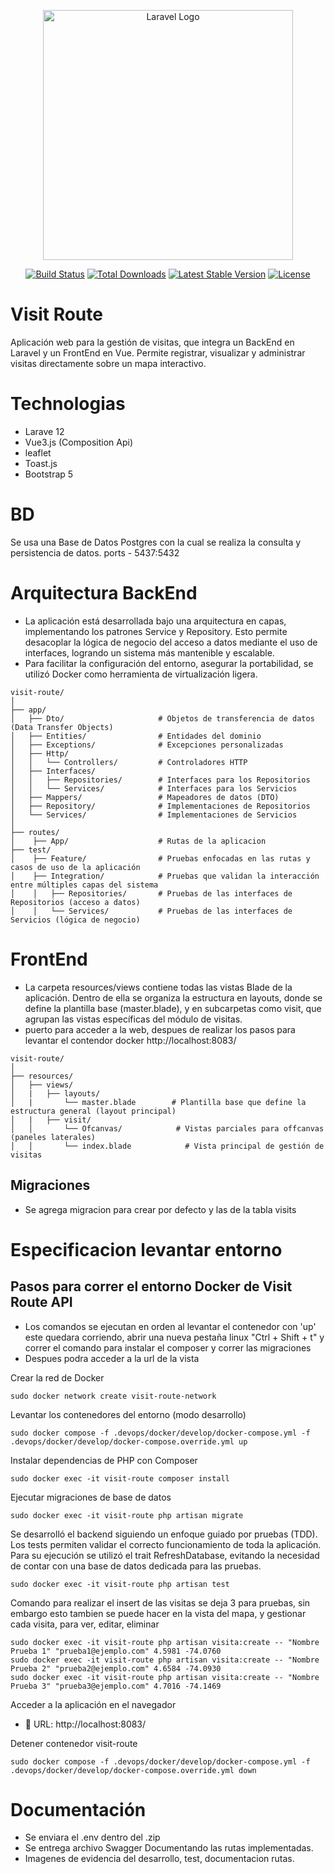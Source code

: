 <p align="center"><a href="https://laravel.com" target="_blank"><img src="https://raw.githubusercontent.com/laravel/art/master/logo-lockup/5%20SVG/2%20CMYK/1%20Full%20Color/laravel-logolockup-cmyk-red.svg" width="400" alt="Laravel Logo"></a></p>

<p align="center">
<a href="https://github.com/laravel/framework/actions"><img src="https://github.com/laravel/framework/workflows/tests/badge.svg" alt="Build Status"></a>
<a href="https://packagist.org/packages/laravel/framework"><img src="https://img.shields.io/packagist/dt/laravel/framework" alt="Total Downloads"></a>
<a href="https://packagist.org/packages/laravel/framework"><img src="https://img.shields.io/packagist/v/laravel/framework" alt="Latest Stable Version"></a>
<a href="https://packagist.org/packages/laravel/framework"><img src="https://img.shields.io/packagist/l/laravel/framework" alt="License"></a>
</p>

# Visit Route

Aplicación web para la gestión de visitas, que integra un BackEnd en Laravel y un FrontEnd en Vue. Permite registrar, visualizar y administrar visitas directamente sobre un mapa interactivo.

# Technologias

- Larave 12
- Vue3.js (Composition Api)
- leaflet
- Toast.js
- Bootstrap 5

# BD

Se usa una Base de Datos Postgres con la cual se realiza la consulta y persistencia de datos. ports - 5437:5432

# Arquitectura BackEnd

- La aplicación está desarrollada bajo una arquitectura en capas, implementando los patrones Service y Repository. Esto permite desacoplar la lógica de negocio del acceso a datos mediante el uso de interfaces, logrando un sistema más mantenible y escalable.
- Para facilitar la configuración del entorno, asegurar la portabilidad, se utilizó Docker como herramienta de virtualización ligera.

```plaintext
visit-route/
│
├── app/
│   ├── Dto/                     # Objetos de transferencia de datos (Data Transfer Objects)
│   ├── Entities/                # Entidades del dominio
│   ├── Exceptions/              # Excepciones personalizadas
│   ├── Http/
│   │   └── Controllers/         # Controladores HTTP
│   ├── Interfaces/
│   │   ├── Repositories/        # Interfaces para los Repositorios
│   │   └── Services/            # Interfaces para los Servicios
│   ├── Mappers/                 # Mapeadores de datos (DTO)
│   ├── Repository/              # Implementaciones de Repositorios
│   └── Services/                # Implementaciones de Servicios
│
├── routes/
│    ├── App/                    # Rutas de la aplicacion
├── test/
│    ├── Feature/                # Pruebas enfocadas en las rutas y casos de uso de la aplicación
│    ├── Integration/            # Pruebas que validan la interacción entre múltiples capas del sistema
│    │   ├── Repositories/       # Pruebas de las interfaces de Repositorios (acceso a datos)
│    │   └── Services/           # Pruebas de las interfaces de Servicios (lógica de negocio)

```
# FrontEnd
- La carpeta resources/views contiene todas las vistas Blade de la aplicación. Dentro de ella se organiza la estructura en layouts, donde se define la plantilla base (master.blade), y en subcarpetas como visit, que agrupan las vistas específicas del módulo de visitas.
- puerto para acceder a la web, despues de realizar los pasos para levantar el contendor docker http://localhost:8083/

```plaintext
visit-route/
│
├── resources/
│   ├── views/ 
│   |   ├── layouts/
│   |       └── master.blade        # Plantilla base que define la estructura general (layout principal)
│   |   ├── visit/
│   │       └── Ofcanvas/            # Vistas parciales para offcanvas (paneles laterales)
│   │       └── index.blade            # Vista principal de gestión de visitas
```

## Migraciones
- Se agrega migracion para crear por defecto y las de la tabla visits

# Especificacion levantar entorno

## Pasos para correr el entorno Docker de Visit Route API
- Los comandos se ejecutan en orden al levantar el contenedor con 'up' este quedara corriendo, abrir una nueva pestaña linux "Ctrl + Shift + t" y correr el comando para instalar el composer y correr las migraciones
- Despues podra acceder a la url de la vista 

Crear la red de Docker
```plaintext
sudo docker network create visit-route-network
 ```

 Levantar los contenedores del entorno (modo desarrollo)
```plaintext
sudo docker compose -f .devops/docker/develop/docker-compose.yml -f .devops/docker/develop/docker-compose.override.yml up
```
Instalar dependencias de PHP con Composer
```plaintext
sudo docker exec -it visit-route composer install
 ```

Ejecutar migraciones de base de datos
```plaintext
sudo docker exec -it visit-route php artisan migrate
```

Se desarrolló el backend siguiendo un enfoque guiado por pruebas (TDD). Los tests permiten validar el correcto funcionamiento de toda la aplicación. Para su ejecución se utilizó el trait RefreshDatabase, evitando la necesidad de contar con una base de datos dedicada para las pruebas.
```plaintext
sudo docker exec -it visit-route php artisan test
```

Comando para realizar el insert de las visitas se deja 3 para pruebas, sin embargo esto tambien se puede hacer en la vista del mapa, y gestionar cada visita, para ver, editar, eliminar
```plaintext
sudo docker exec -it visit-route php artisan visita:create -- "Nombre Prueba 1" "prueba1@ejemplo.com" 4.5981 -74.0760
sudo docker exec -it visit-route php artisan visita:create -- "Nombre Prueba 2" "prueba2@ejemplo.com" 4.6584 -74.0930
sudo docker exec -it visit-route php artisan visita:create -- "Nombre Prueba 3" "prueba3@ejemplo.com" 4.7016 -74.1469
```
Acceder a la aplicación en el navegador
- 📍 URL: http://localhost:8083/

Detener contenedor visit-route
```plaintext
sudo docker compose -f .devops/docker/develop/docker-compose.yml -f .devops/docker/develop/docker-compose.override.yml down
```
# Documentación
- Se enviara el .env dentro del .zip
- Se entrega archivo Swagger Documentando las rutas implementadas.
- Imagenes de evidencia del desarrollo, test, documentacion rutas.
